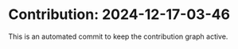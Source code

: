 # Contribution: 2024-12-17-03-46
This is an automated commit to keep the contribution graph active.
